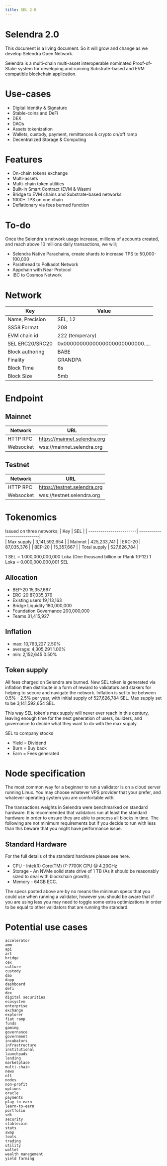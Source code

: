 ```yaml
---
title: SEL 2.0
---
```


# Selendra 2.0

This document is a living document. So it will grow and change as we develop Selendra Open Network. 

Selendra is a multi-chain multi-asset interoperable nominated Proof-of-Stake system for developing and running Substrate-based and EVM compatible blockchain application. 

# Use-cases
- Digital Identity & Signature
- Stable-coins and DeFi
- DEX
- DAOs
- Assets tokenization
- Wallets, custody, payment, remittances & crypto on/off ramp
- Decentralized Storage & Computing

# Features
- On-chain tokens exchange
- Multi-assets 
- Multi-chain token utilities
- Built-in Smart Contract (EVM & Wasm)
- Bridge to EVM chains and Substrate-based networks
- 1000+ TPS on one chain
- Deflationary via fees burned function 

# To-do
Once the Selendra's network usage increase, millions of accounts created, and reach above 10 millions daily transactions, we will; 

- Selendra Native Parachains, create shards to increase TPS to 50,000-100,000
- Parathread to Polkadot Network
- Appchain with Near Protocol
- IBC to Cosmos Network 

# Network

| Key             | Value                                      |
| --------------- | ------------------------------------------ |
| Name, Precision | SEL, 12                                    |
| SS58 Format     | 208                                        |
| EVM chain id    | 222 (temperary)                            |
| SEL ERC20/SRC20 | 0x0000000000000000000000000.....           |
| Block authoring | BABE                                       |
| Finality        | GRANDPA                                    |
| Block Time      | 6s                                         |
| Block Size      | 5mb                                        |

# Endpoint

## Mainnet

| **Network**     | **URL**                                    |
|-----------------|--------------------------------------------|
| HTTP RPC        | https://mainnet.selendra.org                   |
| Websocket       | wss://mainnet.selendra.org                     |

## Testnet

| **Network**     | **URL**                                    |
|-----------------|--------------------------------------------|
| HTTP RPC        | https://testnet.selendra.org               |
| Websocket       | wss://testnet.selendra.org                 |

# Tokenomics 

Issued on three networks; 
| Key                     | SEL                         |
| ------------------------| ----------------------------|  
| Max supply              | 3,141,592,654               | 
| Mainnet	              | 425,233,741                 | 
| ERC-20                  | 87,035,376                  | 
| BEP-20                  | 15,357,667                  | 
| Total supply	          | 527,626,784                 | 

1 SEL = 1.000,000,000,000 Loka (One thousand billion or Plank 10^12)
1 Loka = 0.000,000,000,001 SEL 

## Allocation 

- BEP-20	                15,357,667
- ERC-20	                87,035,376
- Existing users	        19,113,163
- Bridge Liquidity	        180,000,000	
- Foundation Governance	    200,000,000
- Teams	                    31,415,927

## Inflation		

- max:	    10,763,227	2.50%
- average:	4,305,291	1.00%
- min:	    2,152,645	0.50%

## Token supply

All fees charged on Selendra are burned. New SEL token is generated via inflation then distribute in a form of reward to validators and stakers for helping to secure and navigate the network. Inflation is set to be between 0.5% - 2.5% per year, with initial supply of 527,626,784 SEL. Max supply set to be 3,141,592,654 SEL.  


This way SEL token's max supply will never ever reach in this century, leaving enough time for the next generation of users, builders, and governance to decide what they want to do with the max supply.  

SEL to company stocks
- Yield = Dividend  
- Burn  = Buy back
- Earn  = Fees generated

# Node specification

The most common way for a beginner to run a validator is on a cloud server running Linux. You may choose whatever VPS provider that your prefer, and whatever operating system you are comfortable with. 

The transactions weights in Selendra were benchmarked on standard hardware. It is recommended that validators run at least the standard hardware in order to ensure they are able to process all blocks in time. The following are not minimum requirements but if you decide to run with less than this beware that you might have performance issue.

## Standard Hardware

For the full details of the standard hardware please see here.

- CPU - Intel(R) Core(TM) i7-7700K CPU @ 4.20GHz
- Storage - An NVMe solid state drive of 1 TB (As it should be reasonably sized to deal with blockchain growth).
- Memory - 64GB ECC.

The specs posted above are by no means the minimum specs that you could use when running a validator, however you should be aware that if you are using less you may need to toggle some extra optimizations in order to be equal to other validators that are running the standard.

# Potential use cases

```
accelerator
amm
api
art
bridge
cex
culture
custody
dao
dapp
dashboard
defi
dex
digital securities
ecosystem
enterprise
exchange
explorer
fiat ramp
funds
gaming
governance
government
incubators
infrastructure
institutional 
launchpads
lending
marketplace
multi-chain
news
nft
nodes
non-profit
options
oracle
payments
play-to-earn
learn-to-earn
portfolio
sdk
security
stablecoin
stats
swap
tools
trading
utility
wallet
wealth management
yield farming
``` 